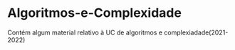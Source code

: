# Algoritmos-e-Complexidade
Contém algum material relativo à UC de algoritmos e complexiadade(2021-2022)
